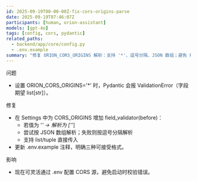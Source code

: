 ```yaml
---
id: 2025-09-19T00-00-00Z-fix-cors-origins-parse
date: 2025-09-19T07:46:07Z
participants: [human, orion-assistant]
models: [gpt-4o]
tags: [config, cors, pydantic]
related_paths:
  - backend/app/core/config.py
  - .env.example
summary: "修复 ORION_CORS_ORIGINS 解析：支持 '*'、逗号分隔、JSON 数组；避免 Pydantic ValidationError。"
---
```


问题
- 设置 ORION_CORS_ORIGINS='*' 时，Pydantic 会报 ValidationError（字段期望 list[str]）。

修复
- 在 Settings 中为 CORS_ORIGINS 增加 field_validator(before)：
  - 若值为 '*' → 解析为 ['*']
  - 尝试按 JSON 数组解析；失败则按逗号分隔解析
  - 支持 list/tuple 直接传入
- 更新 .env.example 注释，明确三种可接受格式。

影响
- 现在可灵活通过 .env 配置 CORS 源，避免启动时校验错误。
